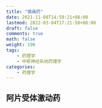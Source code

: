 ```yaml
---
title: "镇痛药"
date: 2021-11-08T14:59:21+08:00
lastmod: 2022-03-04T17:21:58+08:00
draft: false
comments: true
math: false
weight: 190
tags:
    - 药理学
    - 中枢神经系统药理学
categories:
    - 药理学
---
```


## 阿片受体激动药
